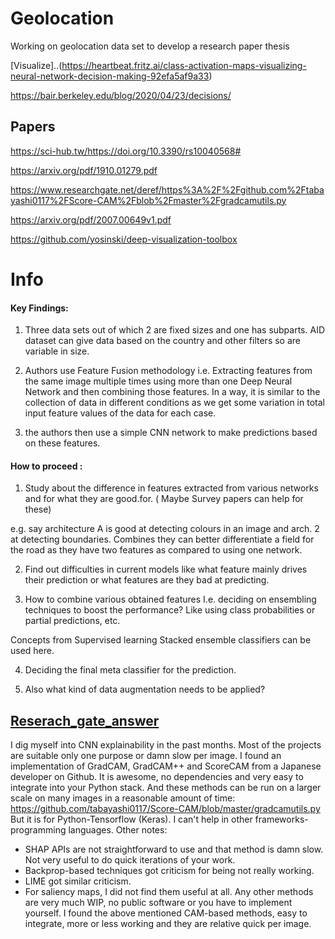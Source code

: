 # Geolocation
Working on geolocation data set to develop a research paper thesis


[Visualize]..(https://heartbeat.fritz.ai/class-activation-maps-visualizing-neural-network-decision-making-92efa5af9a33)

https://bair.berkeley.edu/blog/2020/04/23/decisions/

## Papers

https://sci-hub.tw/https://doi.org/10.3390/rs10040568#

https://arxiv.org/pdf/1910.01279.pdf

https://www.researchgate.net/deref/https%3A%2F%2Fgithub.com%2Ftabayashi0117%2FScore-CAM%2Fblob%2Fmaster%2Fgradcamutils.py

https://arxiv.org/pdf/2007.00649v1.pdf

https://github.com/yosinski/deep-visualization-toolbox



# Info

#### Key Findings:

1. Three data sets out of which 2 are fixed sizes and one has subparts.
     AID dataset can give data based on the country and other filters so are variable in size.

2. Authors use Feature Fusion methodology i.e.
     Extracting features from the same image multiple times using more than one Deep Neural Network and then combining those features.
      In a way, it is similar to the collection of data in different conditions as we get some variation in total input feature values of the data for each case.

3. the authors then use a simple CNN network to make predictions based on these features.


#### How to proceed :

1. Study about the difference in features extracted from various networks and for what they are good.for.
( Maybe Survey papers can help for these)

e.g. say architecture A is good at detecting colours in an image and arch. 2 at detecting boundaries. Combines they can better differentiate a field for the road as they have two features as compared to using one network.

2. Find out difficulties in current models like what feature mainly drives their prediction or what features are they bad at predicting.

3. How to combine various obtained features I.e. deciding on ensembling techniques to boost the performance? Like using class probabilities or partial predictions, etc.

Concepts from Supervised learning Stacked ensemble classifiers can be used here.

4. Deciding the final meta classifier for the prediction. 

5. Also what kind of data augmentation needs to be applied?



## [Reserach_gate_answer](https://www.researchgate.net/post/What_are_the_best_CNN_feature_visualization_techniques)

I dig myself into CNN explainability in the past months. Most of the projects are suitable only one purpose or damn slow per image. I found an implementation of GradCAM, GradCAM++ and ScoreCAM from a Japanese developer on Github. It is awesome, no dependencies and very easy to integrate into your Python stack. And these methods can be run on a larger scale on many images in a reasonable amount of time:
https://github.com/tabayashi0117/Score-CAM/blob/master/gradcamutils.py
But it is for Python-Tensorflow (Keras). I can't help in other frameworks-programming languages.
Other notes:
- SHAP APIs are not straightforward to use and that method is damn slow. Not very useful to do quick iterations of your work.
- Backprop-based techniques got criticism for being not really working.
- LIME got similar criticism.
- For saliency maps, I did not find them useful at all.
Any other methods are very much WIP, no public software or you have to implement yourself. I found the above mentioned CAM-based methods, easy to integrate, more or less working and they are relative quick per image.

